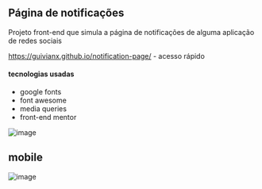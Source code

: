## Página de notificações

Projeto front-end que simula a página de notificações de alguma aplicação de redes sociais

https://guivianx.github.io/notification-page/ - acesso rápido

#### tecnologias usadas

- google fonts
- font awesome
- media queries
- front-end mentor

![image](https://github.com/guivianx/notification-page/assets/122845664/295fdd84-91bc-4067-8013-7f9ab39bfd3e)


## mobile 

![image](https://github.com/guivianx/notification-page/assets/122845664/8b9b46c5-b7c6-4771-be42-adc4f6c96531)
